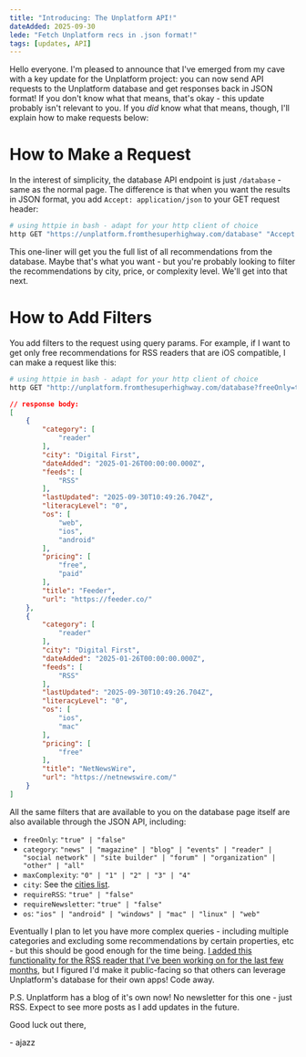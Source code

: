 ```yaml
---
title: "Introducing: The Unplatform API!"
dateAdded: 2025-09-30
lede: "Fetch Unplatform recs in .json format!"
tags: [updates, API]
---
```


Hello everyone. I'm pleased to announce that I've emerged from my cave with a key update for the Unplatform project: you can now send API requests to the Unplatform database and get responses back in JSON format! If you don't know what that means, that's okay - this update probably isn't relevant to you. If you *did* know what that means, though, I'll explain how to make requests below:

# How to Make a Request
In the interest of simplicity, the database API endpoint is just `/database` - same as the normal page. The difference is that when you want the results in JSON format, you add `Accept: application/json` to your GET request header:

```bash
# using httpie in bash - adapt for your http client of choice
http GET "https://unplatform.fromthesuperhighway.com/database" "Accept:application/json"
```

This one-liner will get you the full list of all recommendations from the database. Maybe that's what you want - but you're probably looking to filter the recommendations by city, price, or complexity level. We'll get into that next.

# How to Add Filters
You add filters to the request using query params. For example, if I want to get only free recommendations for RSS readers that are iOS compatible, I can make a request like this:

```bash
# using httpie in bash - adapt for your http client of choice
http GET "http://unplatform.fromthesuperhighway.com/database?freeOnly=true&category=reader&os=ios" "Accept:application/json"
```

```json
// response body:
[
    {
        "category": [
            "reader"
        ],
        "city": "Digital First",
        "dateAdded": "2025-01-26T00:00:00.000Z",
        "feeds": [
            "RSS"
        ],
        "lastUpdated": "2025-09-30T10:49:26.704Z",
        "literacyLevel": "0",
        "os": [
            "web",
            "ios",
            "android"
        ],
        "pricing": [
            "free",
            "paid"
        ],
        "title": "Feeder",
        "url": "https://feeder.co/"
    },
    {
        "category": [
            "reader"
        ],
        "city": "Digital First",
        "dateAdded": "2025-01-26T00:00:00.000Z",
        "feeds": [
            "RSS"
        ],
        "lastUpdated": "2025-09-30T10:49:26.704Z",
        "literacyLevel": "0",
        "os": [
            "ios",
            "mac"
        ],
        "pricing": [
            "free"
        ],
        "title": "NetNewsWire",
        "url": "https://netnewswire.com/"
    }
]
```

All the same filters that are available to you on the database page itself are also available through the JSON API, including:

- `freeOnly`: `"true" | "false"`
- `category`: `"news" | "magazine" | "blog" | "events" | "reader" | "social network" | "site builder" | "forum" | "organization" | "other" | "all"`
- `maxComplexity`: `"0" | "1" | "2" | "3" | "4"`
- `city`: See the [cities list](https://github.com/alligatorjazz/unplatform/blob/main/src/cities.ts).
- `requireRSS`: `"true" | "false"`
- `requireNewsletter`: `"true" | "false"`
- `os`: `"ios" | "android" | "windows" | "mac" | "linux" | "web"`


Eventually I plan to let you have more complex queries - including multiple categories and excluding some recommendations by certain properties, etc - but this should be good enough for the time being. [I added this functionality for the RSS reader that I've been working on for the last few months](https://fromthesuperhighway.com/issues/update01/), but I figured I'd make it public-facing so that others can leverage Unplatform's database for their own apps! Code away.

P.S. Unplatform has a blog of it's own now! No newsletter for this one - just RSS. Expect to see more posts as I add updates in the future.

Good luck out there,

\- ajazz
